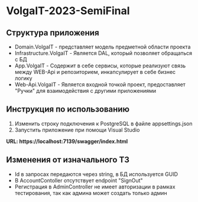 # VolgaIT-2023-SemiFinal

## Структура приложения
* Domain.VolgaIT - представляет модель предметной области проекта
* Infrastructure.VolgaIT - Является DAL, который позволяет обращаться с БД
* App.VolgaIT - Содержит в себе сервисы, которые реализуют связь между WEB-Api и репозиторием, инкапсулирует в себе бизнес логику
* Web-Api.VolgaIT - Является входной точкой проект, предоставляет "Ручки" для взаимодействия с другими приложениями
## Инструкция по использованию 
1. Изменить строку подключения к PostgreSQL в файле appsettings.json
2. Запустить приложение при помощи Visual Studio
   
**URL: https://localhost:7139/swagger/index.html**

## Изменения от изначального ТЗ
* Id в запросах передаются через string, в БД используется GUID
* В AccountContoller отсутствует endpoint "SignOut"
* Регистрация в AdminController не имеет авторизации в рамках тестирования, так как админа может создать только админ
